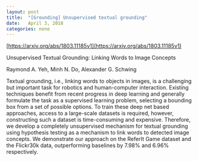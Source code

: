 ```yaml
---
layout: post
title:  "[Grounding] Unsupervised textual grounding"
date:   April 3, 2018
categories: none
---
```




[https://arxiv.org/abs/1803.11185v1](https://arxiv.org/abs/1803.11185v1) 



Unsupervised Textual Grounding: Linking Words to Image Concepts

Raymond A. Yeh, Minh N. Do, Alexander G. Schwing

Textual grounding, i.e., linking words to objects in images, is a challenging but important task for robotics and human-computer interaction. Existing techniques benefit from recent progress in deep learning and generally formulate the task as a supervised learning problem, selecting a bounding box from a set of possible options. To train these deep net based approaches, access to a large-scale datasets is required, however, constructing such a dataset is time-consuming and expensive. Therefore, we develop a completely unsupervised mechanism for textual grounding using hypothesis testing as a mechanism to link words to detected image concepts. We demonstrate our approach on the ReferIt Game dataset and the Flickr30k data, outperforming baselines by 7.98% and 6.96% respectively.



 

